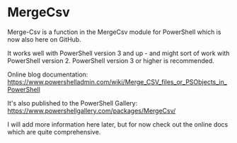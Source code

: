 # MergeCsv

Merge-Csv is a function in the MergeCsv module for PowerShell which is now also here on GitHub.

It works well with PowerShell version 3 and up - and might sort of work with PowerShell version 2.
PowerShell version 3 or higher is recommended.

Online blog documentation: https://www.powershelladmin.com/wiki/Merge_CSV_files_or_PSObjects_in_PowerShell

It's also published to the PowerShell Gallery: https://www.powershellgallery.com/packages/MergeCsv/

I will add more information here later, but for now check out the online docs which are quite comprehensive.
